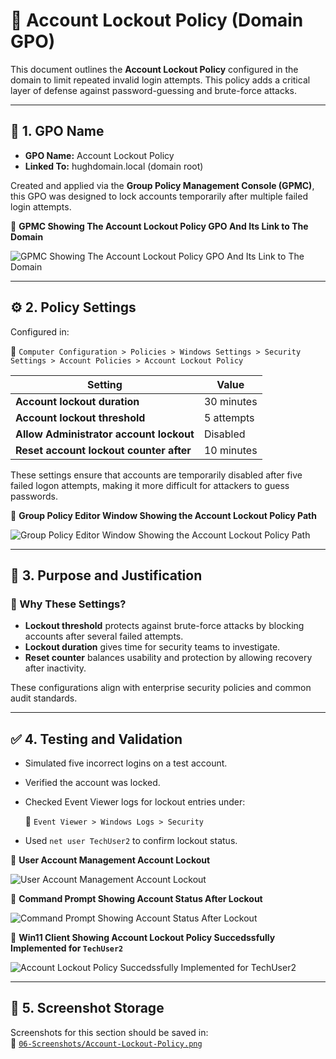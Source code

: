 # 🚫 Account Lockout Policy (Domain GPO)

This document outlines the **Account Lockout Policy** configured in the domain to limit repeated invalid login attempts. This policy adds a critical layer of defense against password-guessing and brute-force attacks.

---

## 📛 1. GPO Name

- **GPO Name:** Account Lockout Policy  
- **Linked To:** hughdomain.local (domain root)

Created and applied via the **Group Policy Management Console (GPMC)**, this GPO was designed to lock accounts temporarily after multiple failed login attempts.

📸 **GPMC Showing The Account Lockout Policy GPO And Its Link to The Domain**

![GPMC Showing The Account Lockout Policy GPO And Its Link to The Domain](https://github.com/user-attachments/assets/de8ce8fa-ae37-4bbb-8cc6-faf17c429b2c)

---

## ⚙️ 2. Policy Settings

Configured in:

  📂 `Computer Configuration > Policies > Windows Settings > Security Settings > Account Policies > Account Lockout Policy`

| Setting                                     | Value         |
|---------------------------------------------|---------------|
| **Account lockout duration**                | 30 minutes    |
| **Account lockout threshold**               | 5 attempts    |
| **Allow Administrator account lockout**     | Disabled      |
| **Reset account lockout counter after**     | 10 minutes    |

These settings ensure that accounts are temporarily disabled after five failed logon attempts, making it more difficult for attackers to guess passwords.

📸 **Group Policy Editor Window Showing the Account Lockout Policy Path**

![Group Policy Editor Window Showing the Account Lockout Policy Path](https://github.com/user-attachments/assets/6653c503-86e7-464d-9cdf-86636220644d)

---

## 📌 3. Purpose and Justification

### 🔐 Why These Settings?

- **Lockout threshold** protects against brute-force attacks by blocking accounts after several failed attempts.
- **Lockout duration** gives time for security teams to investigate.
- **Reset counter** balances usability and protection by allowing recovery after inactivity.

These configurations align with enterprise security policies and common audit standards.

---

## ✅ 4. Testing and Validation

- Simulated five incorrect logins on a test account.
- Verified the account was locked.
- Checked Event Viewer logs for lockout entries under:

  📂 `Event Viewer > Windows Logs > Security`

- Used `net user TechUser2` to confirm lockout status.

📸 **User Account Management Account Lockout**

![User Account Management Account Lockout](https://github.com/user-attachments/assets/aff939a4-6185-42ff-94e4-3ea5a53b3375)

📸 **Command Prompt Showing Account Status After Lockout**

![Command Prompt Showing Account Status After Lockout](https://github.com/user-attachments/assets/a9887b88-df20-4cfe-a5a6-feb654d5d21a)

📸 **Win11 Client Showing Account Lockout Policy Succedssfully Implemented for `TechUser2`**

![Account Lockout Policy Succedssfully Implemented for `TechUser2`](https://github.com/user-attachments/assets/79f911c0-f3ba-4c0a-b235-03a5b091136a)

---

## 📁 5. Screenshot Storage

Screenshots for this section should be saved in:  
📂 [`06-Screenshots/Account-Lockout-Policy.png`](https://github.com/Hugh-Kumbi/Hugh-Kumbi-Active-Directory-Lab/blob/main/06-Screenshots/VIII.%20Account-Lockout-Policy/README.md)

